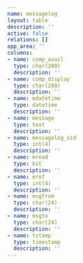 ```yaml
---
name: messagelog
layout: table
description: ''
active: false
relations: []
app_area: ''
columns:
- name: comp_avail
  type: char(200)
  description: ''
- name: comp_display
  type: char(200)
  description: ''
- name: mdatetime
  type: datetime
  description: ''
- name: message
  type: text
  description: ''
- name: messagelog_sid
  type: int(4)
  description: ''
- name: mread
  type: bit
  description: ''
- name: mref
  type: int(4)
  description: ''
- name: msgfrom
  type: char(24)
  description: ''
- name: msgto
  type: char(24)
  description: ''
- name: tstamp
  type: timestamp
  description: ''
---
```



